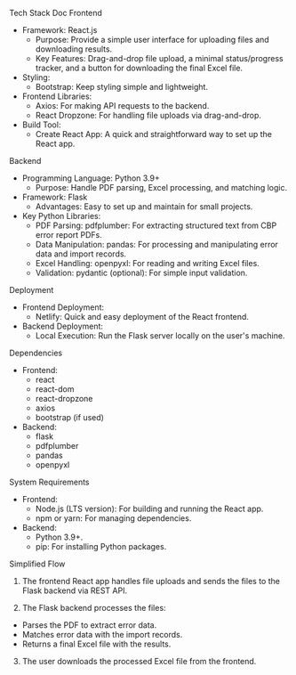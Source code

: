 Tech Stack Doc
Frontend
- Framework: React.js
    - Purpose: Provide a simple user interface for uploading files and downloading results.
    - Key Features: Drag-and-drop file upload, a minimal status/progress tracker, and a button for downloading the final Excel file.
- Styling:
    - Bootstrap: Keep styling simple and lightweight.
- Frontend Libraries:
    - Axios: For making API requests to the backend.
    - React Dropzone: For handling file uploads via drag-and-drop.
- Build Tool:
    - Create React App: A quick and straightforward way to set up the React app.

Backend
- Programming Language: Python 3.9+
    - Purpose: Handle PDF parsing, Excel processing, and matching logic.
- Framework: Flask
    - Advantages: Easy to set up and maintain for small projects.
- Key Python Libraries:
    - PDF Parsing: pdfplumber: For extracting structured text from CBP error report PDFs.
    - Data Manipulation: pandas: For processing and manipulating error data and import records.
    - Excel Handling: openpyxl: For reading and writing Excel files.
    - Validation: pydantic (optional): For simple input validation.

Deployment
- Frontend Deployment:
    - Netlify: Quick and easy deployment of the React frontend.
- Backend Deployment:
    - Local Execution: Run the Flask server locally on the user's machine.

Dependencies
- Frontend:
    - react
    - react-dom
    - react-dropzone
    - axios
    - bootstrap (if used)
- Backend:
    - flask
    - pdfplumber
    - pandas
    - openpyxl

System Requirements
- Frontend:
    - Node.js (LTS version): For building and running the React app.
    - npm or yarn: For managing dependencies.
- Backend:
    - Python 3.9+.
    - pip: For installing Python packages.

Simplified Flow
1. The frontend React app handles file uploads and sends the files to the Flask backend via REST API.

2. The Flask backend processes the files:
- Parses the PDF to extract error data.
- Matches error data with the import records.
- Returns a final Excel file with the results.

3. The user downloads the processed Excel file from the frontend.
